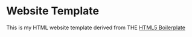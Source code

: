 # Website Template

This is my HTML website template derived from THE [HTML5 Boilerplate](http://html5boilerplate.com)
